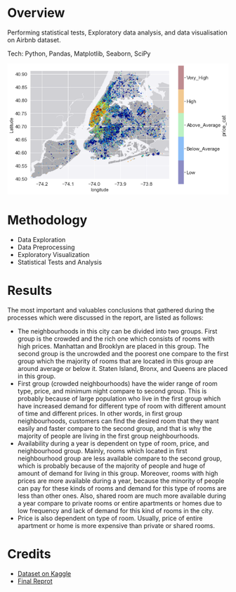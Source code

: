 # Overview
Performing statistical tests, Exploratory data analysis, and data visualisation on Airbnb dataset. 

Tech: Python, Pandas, Matplotlib, Seaborn, SciPy

![](resources/df_distribution_with_map_price_apply.png)

# Methodology
- Data Exploration
- Data Preprocessing
- Exploratory Visualization
- Statistical Tests and Analysis

# Results
The most important and valuables conclusions that gathered during the processes which were discussed in the report, are listed as follows:
- The neighbourhoods in this city can be divided into two groups. First group is the crowded and the rich one which consists of rooms with high prices. Manhattan and Brooklyn are placed in this group. The second group is the uncrowded and the poorest one compare to the first group which the majority of rooms that are located in this group are around average or below it. Staten Island, Bronx, and Queens are placed in this group.
- First group (crowded neighbourhoods) have the wider range of room type, price, and minimum night compare to second group. This is probably because of large population who live in the first group which have increased demand for different type of room with different amount of time and different prices. In other words, in first group neighbourhoods, customers can find the desired room that they want easily and faster compare to the second group, and that is why the majority of people are living in the first group neighbourhoods.
- Availability during a year is dependent on type of room, price, and neighbourhood group. Mainly, rooms which located in first neighbourhood group are less available compare to the second group, which is probably because of the majority of people and huge of amount of demand for living in this group. Moreover, rooms with high prices are more available during a year, because the minority of people can pay for these kinds of rooms and demand for this type of rooms are less than other ones. Also, shared room are much more available during a year compare to private rooms or entire apartments or homes due to low frequency and lack of demand for this kind of rooms in the city.
- Price is also dependent on type of room. Usually, price of entire apartment or home is more expensive than private or shared rooms.

# Credits
- [Dataset on Kaggle](https://www.kaggle.com/datasets/dgomonov/new-york-city-airbnb-open-data)
- [Final Reprot](report.pdf)